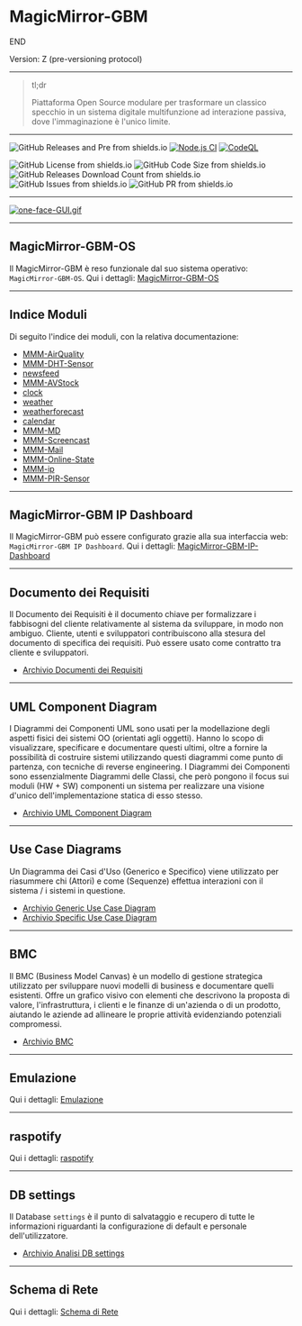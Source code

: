 # MagicMirror-GBM

END

Version: Z (pre-versioning protocol)

---

 
> <p class="blockquote-title-fixer-purple">tl;dr</p>
>
> Piattaforma Open Source modulare per trasformare un classico specchio in un sistema digitale multifunzione ad interazione passiva, dove l'immaginazione è l'unico limite.

---

![GitHub Releases and Pre from shields.io](https://img.shields.io/github/v/release/AndreaGrandieri/MagicMirror-GBM?include_prereleases)
[![Node.js CI](https://github.com/AndreaGrandieri/MagicMirror-GBM/actions/workflows/node.js.yml/badge.svg)](https://github.com/AndreaGrandieri/MagicMirror-GBM/actions/workflows/node.js.yml)
[![CodeQL](https://github.com/AndreaGrandieri/MagicMirror-GBM/actions/workflows/codeql-analysis.yml/badge.svg)](https://github.com/AndreaGrandieri/MagicMirror-GBM/actions/workflows/codeql-analysis.yml)
<!-- ![Dependecies from shields.io&david-dm.org](https://img.shields.io/david/AndreaGrandieri/MagicMirror-GBM?path=src) -->
![GitHub License from shields.io](https://img.shields.io/github/license/AndreaGrandieri/MagicMirror-GBM)
![GitHub Code Size from shields.io](https://img.shields.io/github/languages/code-size/AndreaGrandieri/MagicMirror-GBM)
![GitHub Releases Download Count from shields.io](https://img.shields.io/github/downloads/AndreaGrandieri/MagicMirror-GBM/total)
![GitHub Issues from shields.io](https://img.shields.io/github/issues/AndreaGrandieri/MagicMirror-GBM)
![GitHub PR from shields.io](https://img.shields.io/github/issues-pr/AndreaGrandieri/MagicMirror-GBM)

---

[![one-face-GUI.gif](https://andreagrandieri.github.io/MagicMirror-GBM/assets/Overview-GUI/MagicMirror-GBM-GUI/one-face-GUI.gif)](https://andreagrandieri.github.io/MagicMirror-GBM/assets/Overview-GUI/MagicMirror-GBM-GUI/one-face-GUI.gif)

---

## MagicMirror-GBM-OS

Il MagicMirror-GBM è reso funzionale dal suo sistema operativo: `MagicMirror-GBM-OS`.
Qui i dettagli: [MagicMirror-GBM-OS](https://andreagrandieri.github.io/MagicMirror-GBM/pages/MagicMirror-GBM-OS)

---

## Indice Moduli

Di seguito l'indice dei moduli, con la relativa documentazione:

- [MMM-AirQuality](https://andreagrandieri.github.io/MagicMirror-GBM/pages/DocumentazioneModuli/MMM-AirQuality/MMM-AirQuality)
- [MMM-DHT-Sensor](https://andreagrandieri.github.io/MagicMirror-GBM/pages/DocumentazioneModuli/MMM-DHT-Sensor/MMM-DHT-Sensor)
- [newsfeed](https://andreagrandieri.github.io/MagicMirror-GBM/pages/DocumentazioneModuli/newsfeed/newsfeed)
- [MMM-AVStock](https://andreagrandieri.github.io/MagicMirror-GBM/pages/DocumentazioneModuli/MMM-AVStock/MMM-AVStock)
- [clock](https://andreagrandieri.github.io/MagicMirror-GBM/pages/DocumentazioneModuli/clock/clock)
- [weather](https://andreagrandieri.github.io/MagicMirror-GBM/pages/DocumentazioneModuli/weather/weather)
- [weatherforecast](https://andreagrandieri.github.io/MagicMirror-GBM/pages/DocumentazioneModuli/weatherforecast/weatherforecast)
- [calendar](https://andreagrandieri.github.io/MagicMirror-GBM/pages/DocumentazioneModuli/calendar/calendar)
- [MMM-MD](https://andreagrandieri.github.io/MagicMirror-GBM/pages/DocumentazioneModuli/MMM-MD/MMM-MD)
- [MMM-Screencast](https://andreagrandieri.github.io/MagicMirror-GBM/pages/DocumentazioneModuli/MMM-Screencast/MMM-Screencast)
- [MMM-Mail](https://andreagrandieri.github.io/MagicMirror-GBM/pages/DocumentazioneModuli/MMM-Mail/MMM-Mail)
- [MMM-Online-State](https://andreagrandieri.github.io/MagicMirror-GBM/pages/DocumentazioneModuli/MMM-Online-State/MMM-Online-State)
- [MMM-ip](https://andreagrandieri.github.io/MagicMirror-GBM/pages/DocumentazioneModuli/MMM-ip/MMM-ip)
- [MMM-PIR-Sensor](https://andreagrandieri.github.io/MagicMirror-GBM/pages/DocumentazioneModuli/MMM-PIR-Sensor/MMM-PIR-Sensor)

---

## MagicMirror-GBM IP Dashboard

Il MagicMirror-GBM può essere configurato grazie alla sua interfaccia web: `MagicMirror-GBM IP Dashboard`.
Qui i dettagli: [MagicMirror-GBM-IP-Dashboard](https://andreagrandieri.github.io/MagicMirror-GBM/pages/MagicMirror-GBM-IP-Dashboard)

---

## Documento dei Requisiti

Il Documento dei Requisiti è il documento chiave per formalizzare i fabbisogni del cliente relativamente al sistema da sviluppare, in modo non ambiguo. Cliente, utenti e sviluppatori contribuiscono alla stesura del documento di specifica dei requisiti. Può essere usato come contratto tra cliente e sviluppatori.

- [Archivio Documenti dei Requisiti](https://andreagrandieri.github.io/MagicMirror-GBM/pages/ArchivioDocumentiDeiRequisiti)

---

## UML Component Diagram

I Diagrammi dei Componenti UML sono usati per la modellazione degli aspetti fisici dei sistemi OO (orientati agli oggetti). Hanno lo scopo di visualizzare, specificare e documentare questi ultimi, oltre a fornire la possibilità di costruire sistemi utilizzando questi diagrammi come punto di partenza, con tecniche di reverse engineering.
I Diagrammi dei Componenti sono essenzialmente Diagrammi delle Classi, che però pongono il focus sui moduli (HW + SW) componenti un sistema per realizzare una visione d'unico dell'implementazione statica di esso stesso.

- [Archivio UML Component Diagram](https://andreagrandieri.github.io/MagicMirror-GBM/pages/ArchivioUMLComponentDiagram)

---

## Use Case Diagrams

Un Diagramma dei Casi d'Uso (Generico e Specifico) viene utilizzato per riasummere chi (Attori) e come (Sequenze) effettua interazioni con il sistema / i sistemi in questione.

- [Archivio Generic Use Case Diagram](https://andreagrandieri.github.io/MagicMirror-GBM/pages/UseCaseDiagrams/ArchivioGenericUseCaseDiagram)
- [Archivio Specific Use Case Diagram](https://andreagrandieri.github.io/MagicMirror-GBM/pages/UseCaseDiagrams/ArchivioSpecificUseCaseDiagram)

---

## BMC

Il BMC (Business Model Canvas) è un modello di gestione strategica utilizzato per sviluppare nuovi modelli di business e documentare quelli esistenti. Offre un grafico visivo con elementi che descrivono la proposta di valore, l'infrastruttura, i clienti e le finanze di un'azienda o di un prodotto, aiutando le aziende ad allineare le proprie attività evidenziando potenziali compromessi.

- [Archivio BMC](https://andreagrandieri.github.io/MagicMirror-GBM/pages/ArchivioBMC)

---

## Emulazione

Qui i dettagli: [Emulazione](https://andreagrandieri.github.io/MagicMirror-GBM/pages/Emulazione)

---

## raspotify

Qui i dettagli: [raspotify](https://andreagrandieri.github.io/MagicMirror-GBM/pages/raspotify)

---

## DB settings

Il Database `settings` è il punto di salvataggio e recupero di tutte le informazioni riguardanti la configurazione
di default e personale dell'utilizzatore.

- [Archivio Analisi DB settings](https://andreagrandieri.github.io/MagicMirror-GBM/pages/ProgettazioneDatabase_settings/ProgettazioneDatabase_settings)

---

## Schema di Rete

Qui i dettagli: [Schema di Rete](https://andreagrandieri.github.io/MagicMirror-GBM/pages/schemaDiRete)
